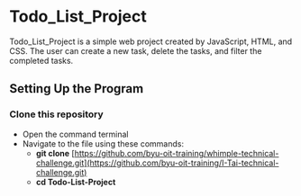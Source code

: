 # Todo_List_Project
Todo_List_Project is a simple web project created by JavaScript, HTML, and CSS. The user can create a new task, delete the tasks, and filter the completed tasks. 

## Setting Up the Program
### Clone this repository
- Open the command terminal
- Navigate to the file using these commands:
    - **git clone** [https://github.com/byu-oit-training/whimple-technical-challenge.git](https://github.com/byu-oit-training/I-Tai-technical-challenge.git)
    - **cd Todo-List-Project**

